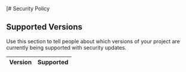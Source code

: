 [# Security Policy

## Supported Versions

Use this section to tell people about which versions of your project are
currently being supported with security updates.

| Version | Supported          |
| ------- | ----------------